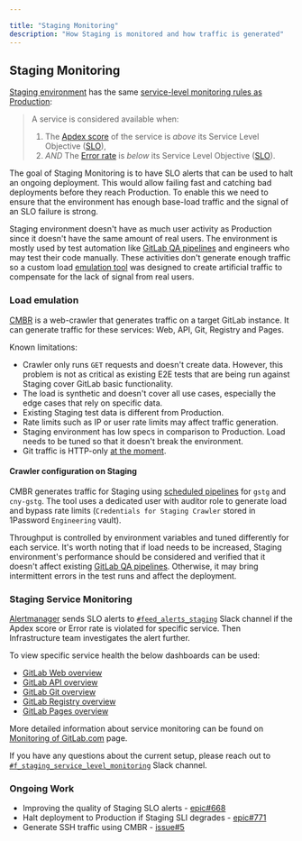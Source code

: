 ```yaml
---

title: "Staging Monitoring"
description: "How Staging is monitored and how traffic is generated"
---
```








## Staging Monitoring

[Staging environment](../../../engineering/infrastructure/environments/#staging) has the same [service-level monitoring rules as Production](../):

> A service is considered available when:
>
> 1. The [Apdex score](https://en.wikipedia.org/wiki/Apdex) of the service is _above_ its Service Level Objective ([SLO]),
> 1. _AND_ The [Error rate](https://en.wikipedia.org/wiki/Bit_error_rate) is _below_ its Service Level Objective ([SLO]).

The goal of Staging Monitoring is to have SLO alerts that can be used to halt an ongoing deployment. This would allow failing fast and catching bad deployments before they reach Production. To enable this we need to ensure that the environment has enough base-load traffic and the signal of an SLO failure is strong.

Staging environment doesn't have as much user activity as Production since it doesn't have the same amount of real users. The environment is mostly used by test automation like [GitLab QA pipelines] and engineers who may test their code manually. These activities don't generate enough traffic so a custom load [emulation tool](#load-emulation) was designed to create artificial traffic to compensate for the lack of signal from real users.

### Load emulation

[CMBR](https://gitlab.com/gitlab-com/gl-infra/cmbr/) is a web-crawler that generates traffic on a target GitLab instance. It can generate traffic for these services: Web, API, Git, Registry and Pages.

Known limitations:

- Crawler only runs `GET` requests and doesn't create data. However, this problem is not as critical as existing E2E tests that are being run against Staging cover GitLab basic functionality.
- The load is synthetic and doesn't cover all use cases, especially the edge cases that rely on specific data.
- Existing Staging test data is different from Production.
- Rate limits such as IP or user rate limits may affect traffic generation.
- Staging environment has low specs in comparison to Production. Load needs to be tuned so that it doesn't break the environment.
- Git traffic is HTTP-only [at the moment](#ongoing-work).

#### Crawler configuration on Staging

CMBR generates traffic for Staging using [scheduled pipelines](https://staging.gitlab.com/gitlab-com/gl-infra/cmbr-staging-load-generator/-/pipeline_schedules) for `gstg` and `cny-gstg`. The tool uses a dedicated user with auditor role to generate load and bypass rate limits (`Credentials for Staging Crawler` stored in 1Password `Engineering` vault).

Throughput is controlled by environment variables and tuned differently for each service. It's worth noting that if load needs to be increased, Staging environment's performance should be considered and verified that it doesn't affect existing [GitLab QA pipelines]. Otherwise, it may bring intermittent errors in the test runs and affect the deployment.

### Staging Service Monitoring

[Alertmanager](https://gitlab.com/gitlab-com/runbooks/-/tree/master/alertmanager) sends SLO alerts to [`#feed_alerts_staging`](https://gitlab.slack.com/archives/C029L5NMHH8) Slack channel if the Apdex score or Error rate is violated for specific service. Then Infrastructure team investigates the alert further.

To view specific service health the below dashboards can be used:

- [GitLab Web overview](https://dashboards.gitlab.net/d/web-main/web-overview?orgId=1&var-PROMETHEUS_DS=Global&var-environment=gstg&var-stage=main)
- [GitLab API overview](https://dashboards.gitlab.net/d/api-main/api-overview?orgId=1&var-PROMETHEUS_DS=Global&var-environment=gstg&var-stage=main)
- [GitLab Git overview](https://dashboards.gitlab.net/d/git-main/git-overview?orgId=1&var-PROMETHEUS_DS=Global&var-environment=gstg&var-stage=main)
- [GitLab Registry overview](https://dashboards.gitlab.net/d/registry-main/registry-overview?orgId=1&var-PROMETHEUS_DS=Global&var-environment=gstg&var-stage=main)
- [GitLab Pages overview](https://dashboards.gitlab.net/d/web-pages-main/web-pages-overview?orgId=1&var-PROMETHEUS_DS=Global&var-environment=gstg&var-stage=main)

More detailed information about service monitoring can be found on [Monitoring of GitLab.com](../) page.

If you have any questions about the current setup, please reach out to [`#f_staging_service_level_monitoring`](https://gitlab.slack.com/archives/C02TWDXDPPT) Slack channel.

### Ongoing Work

- Improving the quality of Staging SLO alerts - [epic#668](https://gitlab.com/groups/gitlab-com/gl-infra/-/epics/668)
- Halt deployment to Production if Staging SLI degrades - [epic#771](https://gitlab.com/groups/gitlab-com/gl-infra/-/epics/771)
- Generate SSH traffic using CMBR - [issue#5](https://gitlab.com/gitlab-com/gl-infra/cmbr/-/issues/5)

[SLO]: https://en.wikipedia.org/wiki/Service-level_objective
[GitLab QA pipelines]: ../../../engineering/infrastructure/test-platform/debugging-qa-test-failures/#qa-test-pipelines
